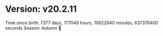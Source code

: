 # Version: v20.2.11
Time since birth: 7377 days, 177049 hours, 10622940 minutes, 637376400 seconds
Season: Autumn 🍁

